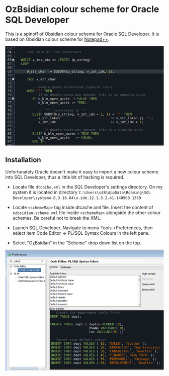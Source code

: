 # OzBsidian colour scheme for Oracle SQL Developer #

This is a spinoff of Obsidian colour scheme for Oracle SQL Developer. It is based on Obsidian colour scheme for [Notepad++](http://notepad-plus-plus.org/).

![](screenshots/ozbsidian-sqldev_1.png)

## Installation ##

Unfortunately Oracle doesn't make it easy to import a new colour scheme into SQL Developer, thus a little bit of hacking is required.

- Locate file `dtcache.xml` in the SQL Developer's settings directory. On my system it is located in directory `C:\Users\s48\AppData\Roaming\SQL Developer\system4.0.3.16.84\o.ide.12.1.3.2.41.140908.1359`

- Locate `<schemeMap>` tag inside dtcache.xml file. Insert the content of `ozbsidian-scheme.xml` file inside `<schemeMap>` alongside the other colour schemes. Be careful not to break the XML.

- Launch SQL Developer. Navigate to menu Tools->Preferences, then select item Code Editor -> PL/SQL Syntax Colours in the left pane.

- Select "OzBsidian" in the "Scheme" drop down list on the top.

![](screenshots/ozbsidian-sqldev_2.png)


